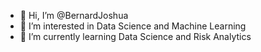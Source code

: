 - 👋 Hi, I’m @BernardJoshua
- 👀 I’m interested in Data Science and Machine Learning
- 🌱 I’m currently learning Data Science and Risk Analytics

<!---
BernardJoshua/BernardJoshua is a ✨ special ✨ repository because its `README.md` (this file) appears on your GitHub profile.
You can click the Preview link to take a look at your changes.
--->
